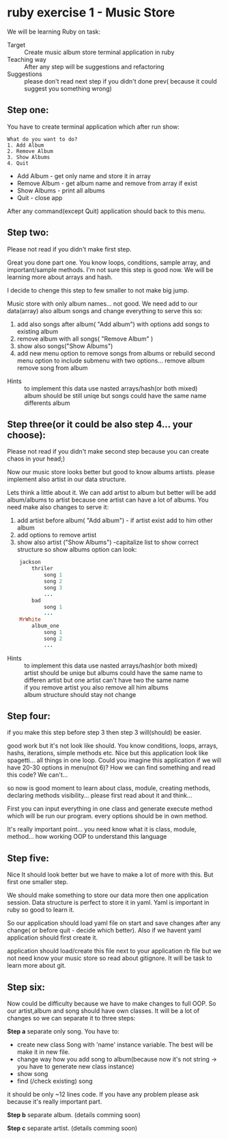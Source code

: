 ruby exercise 1 - Music Store 
===============

We will be learning Ruby on task:
<dl>
  <dt>Target</dt>
  <dd>Create  music album store terminal application in ruby</dd>
  <dt>Teaching way</dt>
  <dd>After any step will be suggestions and refactoring</dd>
  <dt>Suggestions</dt>
  <dd>please don't read next step if you didn't done prev( because it could suggest you something wrong) </dd>
</dl>

Step one:
-------------
You have to create terminal application which after run show:

	What do you want to do? 
	1. Add Album
	2. Remove Album 
	3. Show Albums 
	4. Quit 

* Add Album - get only name  and store it in array
* Remove Album - get album name and remove from array if exist
* Show Albums - print all albums
* Quit  - close app

After any command(except Quit) application should back to this menu. 


Step two:
-------------

Please not read if you didn't make first step.

Great you done part one. You know loops, conditions, sample array, and important/sample methods.
I'm not sure this step is good now. We will be learning more about arrays and hash.

I decide to chenge this step to few smaller to not make big jump.

Music store with only album names... not good. We need add to our data(array) also album songs and change everything to serve this so:

1. add also songs after album( "Add album") with options add songs to existing album
2. remove album with all songs( "Remove Album" )
3. show also songs("Show Albums")
4. add new menu option to remove songs from albums or rebuild second menu option to include submenu with two options... remove album remove song from album

<dl>
  <dt>Hints</dt>
  <dd>to implement this data use nasted arrays/hash(or both mixed)</dd>
  <dd>album should be still uniqe but songs could have the same name differents album</dd>
</dl>


Step three(or it could be also step 4... your choose):
-------------

Please not read if you didn't make second step because you can create chaos in your head;)

Now our music store looks better but good to know albums artists. please implement also artist in our data structure. 

Lets think a little about it. We can add artist to album but better will be add album/albums to artist because one artist can have a lot of albums.
You need make also changes to serve it:

1. add artist before album( "Add album") - if artist exist add to him other album
2. add options to remove artist
3. show also artist ("Show Albums") -capitalize list to show correct structure so show albums option can look:

```ruby
	jackson
		thriler
			song 1
			song 2
			song 3
			...
		bad
			song 1
			...
	MrWhite
		album_one
			song 1
			song 2
			...
```

<dl>
  <dt>Hints</dt>
  <dd>to implement this data use nasted arrays/hash(or both mixed)</dd>
  <dd>artist should be uniqe but albums could have the same name to differen artist but one artist can't have two the same name</dd>
  <dd>if you remove artist you also remove all him albums</dd>
  <dd>album structure should stay not change</dd>
</dl>

Step four:
-------------

if you make this step before step 3 then step 3 will(should) be easier.

good work but it's not look like should. You know conditions, loops, arrays, hashs, iterations, simple methods etc. Nice but this application look like spagetti... all things in one loop. Could you imagine this application if we will have 20-30 options in menu(not 6)? How we can find something and read this code? We can't...

so now is good moment to learn  about class, module, creating methods, declaring methods visibility... please first read about it and think... 

First you can input everything in one class and generate execute method which will be run our program. every options should be in own method.

It's really important point... you need know what it is class, module, method... how working OOP to understand this language

Step five:
-------------

Nice It should look better but we have to make a lot of more with this. But first one smaller step. 

We should make something to store our data more then one application session. Data structure is perfect to store it in yaml. Yaml is important in ruby so good to learn it.

So our application should load yaml file on start and save changes after any change( or before quit - decide which better). Also if we havent yaml application should first create it.

application should load/create this file next to your application rb file but we not need know your music store so read about gitignore. It will be task to learn more about git.

Step six:
-------------

Now could be difficulty because we have to make changes to full OOP. So our artist,album and song should have own classes. It will be a lot of changes so we can separate it to three steps:

<b>Step a</b>
separate only song. You have to:
- create new class Song with 'name' instance variable. The best will be make it in new file.
- change way how you add song to album(because now it's not string -> you have to generate new class instance)
- show song
- find (/check existing) song

it should be only ~12 lines code. If you have any problem please ask because it's really important part.

<b>Step b</b>
separate album. (details comming soon)
  

<b>Step c</b>
separate artist. (details comming soon)


